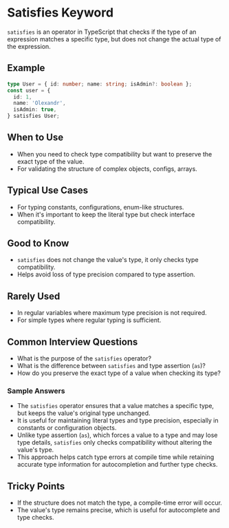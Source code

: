 # Satisfies Keyword

`satisfies` is an operator in TypeScript that checks if the type of an expression matches a specific type, but does not change the actual type of the expression.

## Example

```typescript
type User = { id: number; name: string; isAdmin?: boolean };
const user = {
  id: 1,
  name: 'Olexandr',
  isAdmin: true,
} satisfies User;
```

## When to Use

- When you need to check type compatibility but want to preserve the exact type of the value.
- For validating the structure of complex objects, configs, arrays.

## Typical Use Cases

- For typing constants, configurations, enum-like structures.
- When it's important to keep the literal type but check interface compatibility.

## Good to Know

- `satisfies` does not change the value's type, it only checks type compatibility.
- Helps avoid loss of type precision compared to type assertion.

## Rarely Used

- In regular variables where maximum type precision is not required.
- For simple types where regular typing is sufficient.

## Common Interview Questions

- What is the purpose of the `satisfies` operator?
- What is the difference between `satisfies` and type assertion (`as`)?
- How do you preserve the exact type of a value when checking its type?

### Sample Answers

- The `satisfies` operator ensures that a value matches a specific type, but keeps the value's original type unchanged.
- It is useful for maintaining literal types and type precision, especially in constants or configuration objects.
- Unlike type assertion (`as`), which forces a value to a type and may lose type details, `satisfies` only checks compatibility without altering the value's type.
- This approach helps catch type errors at compile time while retaining accurate type information for autocompletion and further type checks.

## Tricky Points

- If the structure does not match the type, a compile-time error will occur.
- The value's type remains precise, which is useful for autocomplete and type checks.

